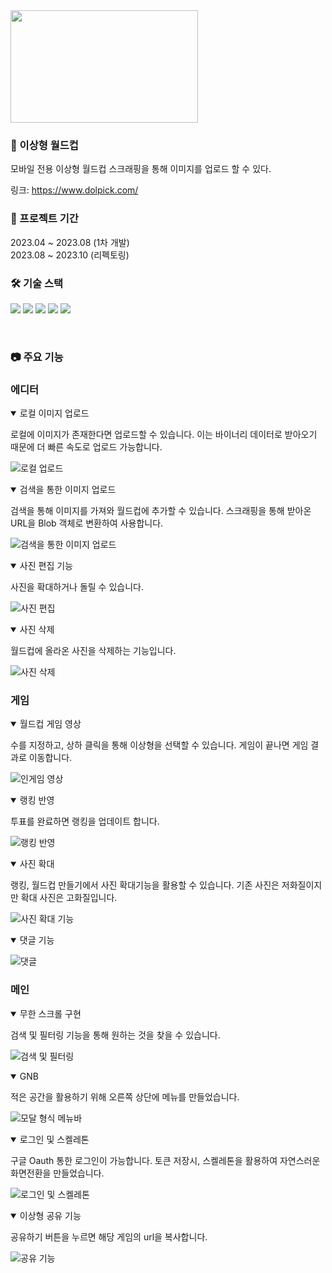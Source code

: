   <img src="https://velog.velcdn.com/images/wns450/post/4b406b41-4389-4485-a2a6-2e10dc758a08/image.png" width="300" height="180">

### 💁 이상형 월드컵

모바일 전용 이상형 월드컵
스크래핑을 통해 이미지를 업로드 할 수 있다.

링크: https://www.dolpick.com/

### 📆 프로젝트 기간

2023.04 ~ 2023.08 (1차 개발)  
2023.08 ~ 2023.10 (리펙토링)

### **🛠️ 기술 스택**

<img src="https://img.shields.io/badge/React-61DAFB?style=for-the-badge&logo=React&logoColor=white"> <img src="https://img.shields.io/badge/Next.js-000000?style=for-the-badge&logo=next.js&logoColor=white"> <img src="https://img.shields.io/badge/TypeScript-007ACC?style=for-the-badge&logo=typescript&logoColor=white"> <img src="https://img.shields.io/badge/Recoil-3578E5?style=for-the-badge&logo=Recoil&logoColor=white"> <img src="https://img.shields.io/badge/Tailwind_CSS-38B2AC?style=for-the-badge&logo=tailwind-css&logoColor=white">

<br/>

### **📷 주요 기능**

### 에디터

<details open>
<summary>로컬 이미지 업로드</summary>

로컬에 이미지가 존재한다면 업로드할 수 있습니다. 이는 바이너리 데이터로 받아오기 때문에 더 빠른 속도로 업로드 가능합니다.

![로컬 업로드](my-type-world-cup/public/gif/local-upload.gif)

</details>

<details open>
<summary>검색을 통한 이미지 업로드</summary>

검색을 통해 이미지를 가져와 월드컵에 추가할 수 있습니다. 스크래핑을 통해 받아온 URL을 Blob 객체로 변환하여 사용합니다.

![검색을 통한 이미지 업로드](my-type-world-cup/public/gif/search-upload.gif)

</details>

<details open>
<summary>사진 편집 기능</summary>

사진을 확대하거나 돌릴 수 있습니다.

![사진 편집](my-type-world-cup/public/gif/fix-picture.gif)

</details>

<details open>
<summary>사진 삭제</summary>

월드컵에 올라온 사진을 삭제하는 기능입니다.

![사진 삭제](my-type-world-cup/public/gif/delete-picture.gif)

</details>

### 게임

<details open>
<summary>월드컵 게임 영상</summary>

수를 지정하고, 상하 클릭을 통해 이상형을 선택할 수 있습니다. 게임이 끝나면 게임 결과로 이동합니다.

![인게임 영상](my-type-world-cup/public/gif/ingame.gif)

</details>

<details open>
<summary>랭킹 반영</summary>

투표를 완료하면 랭킹을 업데이트 합니다.

![랭킹 반영](my-type-world-cup/public/gif/ranking.gif)

</details>

<details open>
<summary>사진 확대</summary>

랭킹, 월드컵 만들기에서 사진 확대기능을 활용할 수 있습니다. 기존 사진은 저화질이지만 확대 사진은 고화질입니다.

![사진 확대 기능](my-type-world-cup/public/gif/zoomin.gif)

</details>

<details open>
<summary>댓글 기능</summary>

![댓글](my-type-world-cup/public/gif/comment.gif)

</details>

### 메인

<details open>
<summary>무한 스크롤 구현</summary>

검색 및 필터링 기능을 통해 원하는 것을 찾을 수 있습니다.

![검색 및 필터링](my-type-world-cup/public/gif/search-filter.gif)

</details>

<details open>
<summary>GNB</summary>

적은 공간을 활용하기 위해 오른쪽 상단에 메뉴를 만들었습니다.

![모달 형식 메뉴바](my-type-world-cup/public/gif/gnb.gif)

</details>

<details open>
<summary>로그인 및 스켈레톤</summary>

구글 Oauth 통한 로그인이 가능합니다. 토큰 저장시, 스켈레톤을 활용하여 자연스러운 화면전환을 만들었습니다.

![로그인 및 스켈레톤](my-type-world-cup/public/gif/login.gif)

</details>

<details open>
<summary>이상형 공유 기능</summary>

공유하기 버튼을 누르면 해당 게임의 url을 복사합니다.

![공유 기능](my-type-world-cup/public/gif/share.gif)

</details>

```

```
